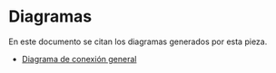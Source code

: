# Diagramas

En este documento se citan los diagramas generados por esta pieza.

- [Diagrama de conexión general](https://github.com/hugoescalpelo/Exp4nd1ng-P3rs0n4l/blob/main/Diagrama/DiagramaConexion.md)
